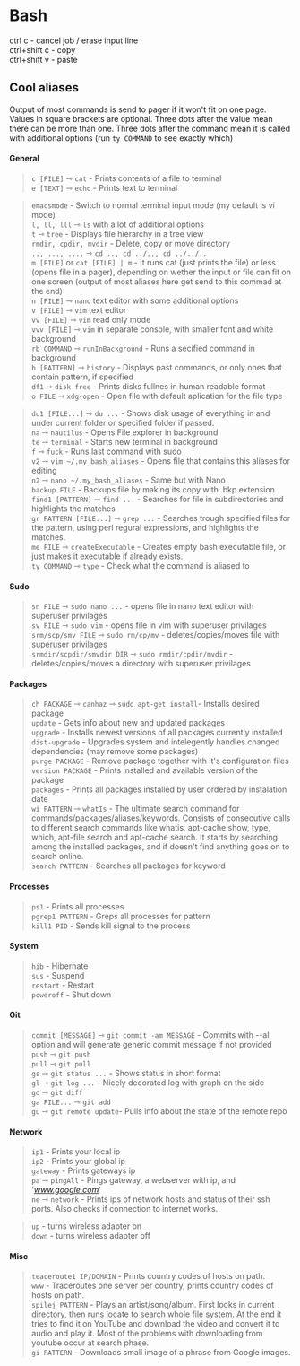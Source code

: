 Bash
====

ctrl c - cancel job / erase input line  
ctrl+shift c - copy  
ctrl+shift v - paste 

Cool aliases
------------
Output of most commands is send to pager if it won't fit on one page.  
Values in square brackets are optional. Three dots after the value mean there can be more than one. Three dots after the command mean it is called with additional options (run `ty COMMAND` to see exactly which)

#### General
>`c [FILE]` ⇾ `cat` - Prints contents of a file to terminal  
>`e [TEXT]` ⇾ `echo` - Prints text to terminal

>`emacsmode` - Switch to normal terminal input mode (my default is vi mode)  
>`l, ll, lll` ⇾ `ls` with a lot of additional options  
>`t` ⇾  `tree` - Displays file hierarchy in a tree view  
>`rmdir, cpdir, mvdir` - Delete, copy or move directory  
>`.., ..., ....` ⇾  `cd .., cd ../.., cd ../../..`   
>`m [FILE]` or `cat [FILE] | m` -  It runs cat (just prints the file) or less (opens file in a pager), depending on wether the input or file can fit on one screen (output of most aliases here get send to this commad at the end)  
>`n [FILE]` ⇾ `nano` text editor with some additional options  
>`v [FILE]` ⇾ `vim` text editor  
>`vv [FILE]` ⇾ `vim` read only mode   
>`vvv [FILE]` ⇾ `vim` in separate console, with smaller font and white background  
>`rb COMMAND` ⇾ `runInBackground` - Runs a secified command in background  
>`h [PATTERN]` ⇾ `history` - Displays past commands, or only ones that contain pattern, if specified  
>`df1` ⇾ `disk free` - Prints disks fullnes in human readable format  
>`o FILE` ⇾ `xdg-open` - Open file with default aplication for the file type  

>`du1 [FILE...]` ⇾ `du ...` - Shows disk usage of everything in and under current folder or specified folder if passed.  
>`na` ⇾ `nautilus` - Opens File explorer in background  
>`te` ⇾ `terminal`  - Starts new terminal in background  
>`f` ⇾ `fuck` - Runs last command with sudo  
>`v2` ⇾ `vim ~/.my_bash_aliases` - Opens file that contains this aliases for editing  
>`n2` ⇾ `nano ~/.my_bash_aliases` - Same but with Nano  
>`backup FILE` - Backups file by making its copy with .bkp extension  
>`find1 [PATTERN]` ⇾ `find ...` - Searches for file in subdirectories and highlights the matches  
>`gr PATTERN [FILE...]` ⇾ `grep ...` - Searches trough specified files for the pattern, using perl regural expressions, and highlights the matches.  
>`me FILE` ⇾ `createExecutable` - Creates empty bash executable file, or just makes it executable if already exists.  
>`ty COMMAND` ⇾ `type` - Check what the command is aliased to  

#### Sudo
>`sn FILE` ⇾ `sudo nano ...` - opens file in nano text editor with superuser privilages  
>`sv FILE` ⇾ `sudo vim` - opens file in vim with superuser privilages  
>`srm/scp/smv FILE` ⇾ `sudo rm/cp/mv` - deletes/copies/moves file with superuser privilages  
>`srmdir/scpdir/smvdir DIR` ⇾ `sudo rmdir/cpdir/mvdir` - deletes/copies/moves a directory with superuser privilages  

#### Packages
>`ch PACKAGE` ⇾ `canhaz` ⇾ `sudo apt-get install`- Installs desired package  
>`update` - Gets info about new and updated packages  
>`upgrade` - Installs newest versions of all packages currently installed  
>`dist-upgrade` - Upgrades system and intelegently handles changed dependencies (may remove some packages)  
>`purge PACKAGE` - Remove package together with it's configuration files  
>`version PACKAGE` - Prints installed and available version of the package  
>`packages` - Prints all packages installed by user ordered by instalation date  
>`wi PATTERN` ⇾ `whatIs` - The ultimate search command for commands/packages/aliases/keywords. Consists of consecutive calls to different search commands like whatis, apt-cache show, type, which, apt-file search and apt-cache search. It starts by searching among the installed packages, and if doesn't find anything goes on to search online.  
>`search PATTERN` - Searches all packages for keyword  

#### Processes
>`ps1` - Prints all processes  
>`pgrep1 PATTERN` - Greps all processes for pattern  
>`kill1 PID` - Sends kill signal to the process  

#### System
>`hib` - Hibernate  
>`sus` - Suspend  
>`restart` - Restart  
>`poweroff` - Shut down  

#### Git
>`commit [MESSAGE]` ⇾ `git commit -am MESSAGE` - Commits with --all option and  will generate generic commit message if not provided  
>`push` ⇾ `git push`  
>`pull` ⇾ `git pull`  
>`gs` ⇾ `git status ...` - Shows status in short format  
>`gl` ⇾ `git log ...` - Nicely decorated log with graph on the side  
>`gd` ⇾ `git diff`  
>`ga FILE...` ⇾ `git add`  
>`gu` ⇾ `git remote update`- Pulls info about the state of the remote repo  

#### Network
>`ip1` - Prints your local ip  
>`ip2` - Prints your global ip  
>`gateway` - Prints gateways ip  
>`pa` ⇾ `pingAll` - Pings gateway, a webserver with ip, and '_www.google.com_'  
>`ne` ⇾ `network` - Prints ips of network hosts and status of their ssh ports. Also checks if connection to internet works.  

>`up` - turns wireless adapter on  
>`down` - turns wireless adapter off  

#### Misc
>`teaceroute1 IP/DOMAIN` - Prints country codes of hosts on path.  
>`www` - Traceroutes one server per country, prints country codes of hosts on path.   
>`spilej PATTERN` - Plays an artist/song/album. First looks in current directory, then runs locate to search whole file system. At the end it tries to find it on YouTube and download the video and convert it to audio and play it. Most of the problems with downloading from youtube occur at search phase.  
>`gi PATTERN` - Downloads small image of a phrase from Google images.  





